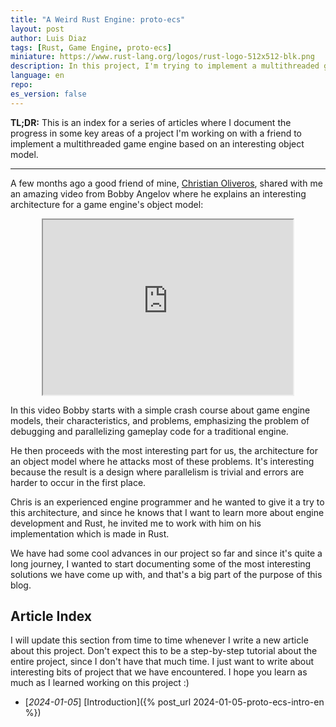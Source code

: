 ```yaml
---
title: "A Weird Rust Engine: proto-ecs" 
layout: post
author: Luis Diaz
tags: [Rust, Game Engine, proto-ecs]
miniature: https://www.rust-lang.org/logos/rust-logo-512x512-blk.png
description: In this project, I'm trying to implement a multithreaded game engine in Rust following Bobby Angelov's object model. This is the index post where I keep track of our progress!
language: en
repo: 
es_version: false
---
```


**TL;DR:** This is an index for a series of articles where I document the progress in some key areas of a project I'm working on with a friend to implement a multithreaded game engine based on an interesting object model. 

---

A few months ago a good friend of mine, [Christian Oliveros](https://github.com/maniatic0), shared with me an amazing video from Bobby Angelov where he explains an interesting architecture for a game engine's object model:

<iframe width="400px" height="280px" style="display: block;
  margin-left: auto;
  margin-right: auto;
  "
src="https://www.youtube.com/embed/jjEsB611kxs">
</iframe> 

In this video Bobby starts with a simple crash course about game engine models, their characteristics, and problems, emphasizing the problem of debugging and parallelizing gameplay code for a traditional engine. 

He then proceeds with the most interesting part for us, the architecture for an object model where he attacks most of these problems. It's interesting because the result is a design where parallelism is trivial and errors are harder to occur in the first place. 

Chris is an experienced engine programmer and he wanted to give it a try to this architecture, and since he knows that I want to learn more about engine development and Rust, he invited me to work with him on his implementation which is made in Rust. 

We have had some cool advances in our project so far and since it's quite a long journey, I wanted to start documenting some of the most interesting solutions we have come up with, and that's a big part of the purpose of this blog. 

## Article Index

I will update this section from time to time whenever I write a new article about this project. Don't expect this to be a step-by-step tutorial about the entire project, since I don't have that much time. I just want to write about interesting bits of project that we have encountered. I hope you learn as much as I learned working on this project :)


* [*2024-01-05*] [Introduction]({% post_url 2024-01-05-proto-ecs-intro-en %})
